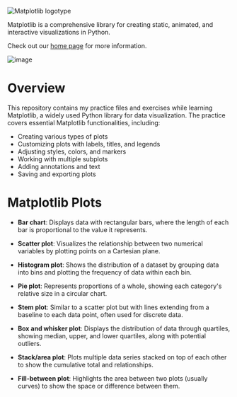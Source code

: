 ![Matplotlib logotype](https://matplotlib.org/_static/logo2.svg)

Matplotlib is a comprehensive library for creating static, animated, and
interactive visualizations in Python.

Check out our [home page](https://matplotlib.org/) for more information.


![image](https://matplotlib.org/_static/readme_preview.png)

# Overview
This repository contains my practice files and exercises while learning Matplotlib, a widely used Python library for data visualization. The practice covers essential Matplotlib functionalities, including:

- Creating various types of plots
- Customizing plots with labels, titles, and legends
- Adjusting styles, colors, and markers
- Working with multiple subplots
- Adding annotations and text
- Saving and exporting plots

# Matplotlib Plots 
- **Bar chart**: Displays data with rectangular bars, where the length of each bar is proportional to the value it represents.
  
- **Scatter plot**: Visualizes the relationship between two numerical variables by plotting points on a Cartesian plane.
  
- **Histogram plot**: Shows the distribution of a dataset by grouping data into bins and plotting the frequency of data within each bin.
  
- **Pie plot**: Represents proportions of a whole, showing each category's relative size in a circular chart.
  
- **Stem plot**: Similar to a scatter plot but with lines extending from a baseline to each data point, often used for discrete data.
  
- **Box and whisker plot**: Displays the distribution of data through quartiles, showing median, upper, and lower quartiles, along with potential outliers.
  
- **Stack/area plot**: Plots multiple data series stacked on top of each other to show the cumulative total and relationships.
  
- **Fill-between plot**: Highlights the area between two plots (usually curves) to show the space or difference between them.
